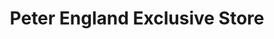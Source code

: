 ---
title: "Peter England Exclusive Store"
url: /gorakhpur/peter-england-exclusive-store/
shop: clothes
---